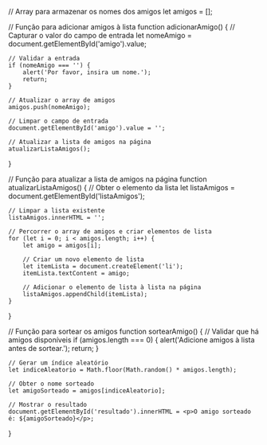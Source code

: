 // Array para armazenar os nomes dos amigos
let amigos = [];

// Função para adicionar amigos à lista
function adicionarAmigo() {
    // Capturar o valor do campo de entrada
    let nomeAmigo = document.getElementById('amigo').value;

    // Validar a entrada
    if (nomeAmigo === '') {
        alert('Por favor, insira um nome.');
        return;
    }

    // Atualizar o array de amigos
    amigos.push(nomeAmigo);

    // Limpar o campo de entrada
    document.getElementById('amigo').value = '';

    // Atualizar a lista de amigos na página
    atualizarListaAmigos();
}

// Função para atualizar a lista de amigos na página
function atualizarListaAmigos() {
    // Obter o elemento da lista
    let listaAmigos = document.getElementById('listaAmigos');

    // Limpar a lista existente
    listaAmigos.innerHTML = '';

    // Percorrer o array de amigos e criar elementos de lista
    for (let i = 0; i < amigos.length; i++) {
        let amigo = amigos[i];

        // Criar um novo elemento de lista
        let itemLista = document.createElement('li');
        itemLista.textContent = amigo;

        // Adicionar o elemento de lista à lista na página
        listaAmigos.appendChild(itemLista);
    }
}

// Função para sortear os amigos
function sortearAmigo() {
    // Validar que há amigos disponíveis
    if (amigos.length === 0) {
        alert('Adicione amigos à lista antes de sortear.');
        return;
    }

    // Gerar um índice aleatório
    let indiceAleatorio = Math.floor(Math.random() * amigos.length);

    // Obter o nome sorteado
    let amigoSorteado = amigos[indiceAleatorio];

    // Mostrar o resultado
    document.getElementById('resultado').innerHTML = <p>O amigo sorteado é: ${amigoSorteado}</p>;
}

